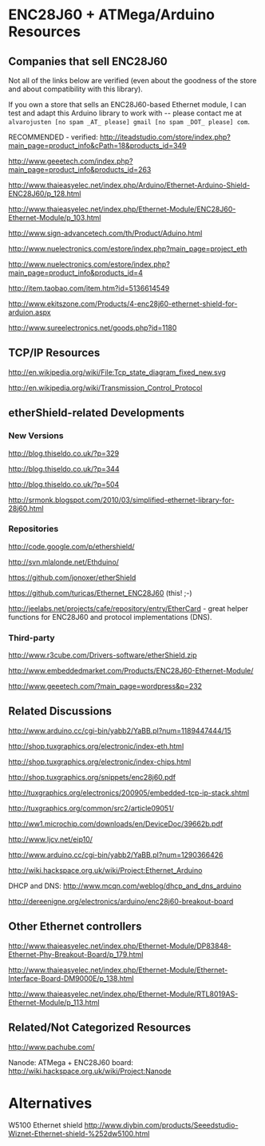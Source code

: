 ENC28J60 + ATMega/Arduino Resources
===================================

Companies that sell ENC28J60
----------------------------

Not all of the links below are verified (even about the goodness of the store and about compatibility with this library).

If you own a store that sells an ENC28J60-based Ethernet module, I can test and adapt this Arduino library to work with -- please contact me at `alvarojusten [no spam _AT_ please] gmail [no spam _DOT_ please] com`.

RECOMMENDED - verified: <http://iteadstudio.com/store/index.php?main_page=product_info&cPath=18&products_id=349>

<http://www.geeetech.com/index.php?main_page=product_info&products_id=263>

<http://www.thaieasyelec.net/index.php/Arduino/Ethernet-Arduino-Shield-ENC28J60/p_128.html>

<http://www.thaieasyelec.net/index.php/Ethernet-Module/ENC28J60-Ethernet-Module/p_103.html>

<http://www.sign-advancetech.com/th/Product/Aduino.html>

<http://www.nuelectronics.com/estore/index.php?main_page=project_eth>

<http://www.nuelectronics.com/estore/index.php?main_page=product_info&products_id=4>

<http://item.taobao.com/item.htm?id=5136614549>

<http://www.ekitszone.com/Products/4-enc28j60-ethernet-shield-for-arduion.aspx>

<http://www.sureelectronics.net/goods.php?id=1180>




TCP/IP Resources
----------------

<http://en.wikipedia.org/wiki/File:Tcp_state_diagram_fixed_new.svg>

<http://en.wikipedia.org/wiki/Transmission_Control_Protocol>


etherShield-related Developments
--------------------------------

### New Versions

<http://blog.thiseldo.co.uk/?p=329>

<http://blog.thiseldo.co.uk/?p=344>

<http://blog.thiseldo.co.uk/?p=504>

<http://srmonk.blogspot.com/2010/03/simplified-ethernet-library-for-28j60.html>

### Repositories

<http://code.google.com/p/ethershield/>

<http://svn.mlalonde.net/Ethduino/>

<https://github.com/jonoxer/etherShield>

<https://github.com/turicas/Ethernet_ENC28J60> (this! ;-)

<http://jeelabs.net/projects/cafe/repository/entry/EtherCard> - great helper functions for ENC28J60 and protocol implementations (DNS).

### Third-party

<http://www.r3cube.com/Drivers-software/etherShield.zip>

<http://www.embeddedmarket.com/Products/ENC28J60-Ethernet-Module/>

<http://www.geeetech.com/?main_page=wordpress&p=232>


Related Discussions
-------------------

<http://www.arduino.cc/cgi-bin/yabb2/YaBB.pl?num=1189447444/15>

<http://shop.tuxgraphics.org/electronic/index-eth.html>

<http://shop.tuxgraphics.org/electronic/index-chips.html>

<http://shop.tuxgraphics.org/snippets/enc28j60.pdf>

<http://tuxgraphics.org/electronics/200905/embedded-tcp-ip-stack.shtml>

<http://tuxgraphics.org/common/src2/article09051/>

<http://ww1.microchip.com/downloads/en/DeviceDoc/39662b.pdf>

<http://www.ljcv.net/eip10/>

<http://www.arduino.cc/cgi-bin/yabb2/YaBB.pl?num=1290366426>

<http://wiki.hackspace.org.uk/wiki/Project:Ethernet_Arduino>

DHCP and DNS: <http://www.mcqn.com/weblog/dhcp_and_dns_arduino>

<http://dereenigne.org/electronics/arduino/enc28j60-breakout-board>


Other Ethernet controllers
--------------------------

<http://www.thaieasyelec.net/index.php/Ethernet-Module/DP83848-Ethernet-Phy-Breakout-Board/p_179.html>

<http://www.thaieasyelec.net/index.php/Ethernet-Module/Ethernet-Interface-Board-DM9000E/p_138.html>

<http://www.thaieasyelec.net/index.php/Ethernet-Module/RTL8019AS-Ethernet-Module/p_113.html>


Related/Not Categorized Resources
---------------------------------

<http://www.pachube.com/>

Nanode: ATMega + ENC28J60 board: <http://wiki.hackspace.org.uk/wiki/Project:Nanode>

Alternatives
============


W5100 Ethernet shield <http://www.diybin.com/products/Seeedstudio-Wiznet-Ethernet-shield-%252dw5100.html>
